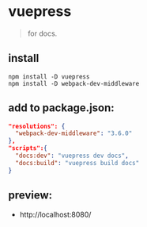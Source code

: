 # vuepress

> for docs.

## install

```shell
npm install -D vuepress
npm install -D webpack-dev-middleware
```

## add to package.json:

```json
"resolutions": {
  "webpack-dev-middleware": "3.6.0"
},
"scripts":{
  "docs:dev": "vuepress dev docs",
  "docs:build": "vuepress build docs"
}
```

## preview:

- http://localhost:8080/
